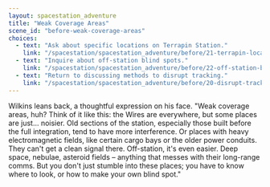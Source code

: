 ```yaml
---
layout: spacestation_adventure
title: "Weak Coverage Areas"
scene_id: "before-weak-coverage-areas"
choices:
  - text: "Ask about specific locations on Terrapin Station."
    link: "/spacestation/spacestation_adventure/before/21-terrapin-locations"
  - text: "Inquire about off-station blind spots."
    link: "/spacestation/spacestation_adventure/before/22-off-station-blind-spots"
  - text: "Return to discussing methods to disrupt tracking."
    link: "/spacestation/spacestation_adventure/before/20-disrupt-tracking"
---
```


Wilkins leans back, a thoughtful expression on his face. "Weak coverage areas, huh? Think of it like this: the Wires are everywhere, but some places are just... noisier. Old sections of the station, especially those built before the full integration, tend to have more interference. Or places with heavy electromagnetic fields, like certain cargo bays or the older power conduits. They can't get a clean signal there. Off-station, it's even easier. Deep space, nebulae, asteroid fields – anything that messes with their long-range comms. But you don't just stumble into these places; you have to know where to look, or how to make your own blind spot."

